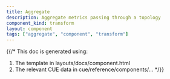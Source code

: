 ```yaml
---
title: Aggregate
description: Aggregate metrics passing through a topology
component_kind: transform
layout: component
tags: ["aggregate", "component", "transform"]
---
```


{{/*
This doc is generated using:

1. The template in layouts/docs/component.html
2. The relevant CUE data in cue/reference/components/...
*/}}
